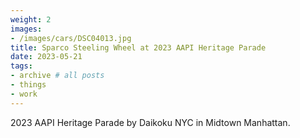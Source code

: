 ```yaml
---
weight: 2
images:
- /images/cars/DSC04013.jpg
title: Sparco Steeling Wheel at 2023 AAPI Heritage Parade
date: 2023-05-21
tags:
- archive # all posts
- things
- work
---
```


2023 AAPI Heritage Parade by Daikoku NYC in Midtown Manhattan.
